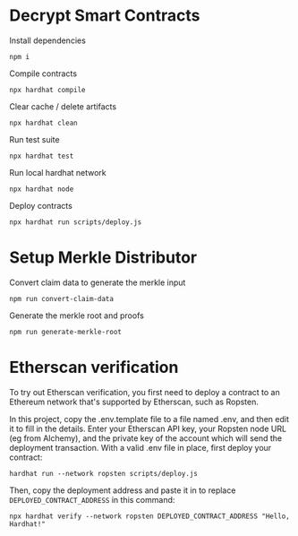 # Decrypt Smart Contracts

Install dependencies
```
npm i
```

Compile contracts
```
npx hardhat compile
```

Clear cache / delete artifacts
```
npx hardhat clean
```

Run test suite
```
npx hardhat test
```

Run local hardhat network
```
npx hardhat node
```

Deploy contracts
```
npx hardhat run scripts/deploy.js
```

# Setup Merkle Distributor

Convert claim data to generate the merkle input
```
npm run convert-claim-data
```

Generate the merkle root and proofs
```
npm run generate-merkle-root
```


# Etherscan verification

To try out Etherscan verification, you first need to deploy a contract to an Ethereum network that's supported by Etherscan, such as Ropsten.

In this project, copy the .env.template file to a file named .env, and then edit it to fill in the details. Enter your Etherscan API key, your Ropsten node URL (eg from Alchemy), and the private key of the account which will send the deployment transaction. With a valid .env file in place, first deploy your contract:

```shell
hardhat run --network ropsten scripts/deploy.js
```

Then, copy the deployment address and paste it in to replace `DEPLOYED_CONTRACT_ADDRESS` in this command:

```shell
npx hardhat verify --network ropsten DEPLOYED_CONTRACT_ADDRESS "Hello, Hardhat!"
```
